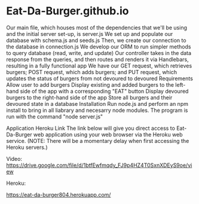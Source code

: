 # Eat-Da-Burger.github.io
Our main file, which houses most of the dependencies that we'll be using and the initial server set-up, is server.js
We set up and populate our database with schema.js and seeds.js
Then, we create our connection to the database in connection.js
We develop our ORM to run simpler methods to query database (read, write, and update)
Our controller takes in the data response from the queries, and then routes and renders it via Handlebars, resulting in a fully
functional app
We have our GET request, which retrieves burgers; POST request, which adds burgers; and PUT request, which updates the status of burgers from not devoured to devoured
Requirements
Allow user to add burgers
Display existing and added burgers to the left-hand side of the app with a corresponding "EAT" button
Display devoured burgers to the right-hand side of the app
Store all burgers and their devoured state in a database
Installation
Run node.js and perform an npm install to bring in all liabrary and necesarry node modules. The program is run with the command "node server.js"

Application Heroku Link
The link below will give you direct access to Eat-Da-Burger web application using your web browser via the Heroku web service. (NOTE: There will be a momentary delay when first accessing the Heroku servers.)

Video:
https://drive.google.com/file/d/1btfEwfmqdy_FJ9p4HZ4T0SxnXDEyS9oe/view

Heroku:

https://eat-da-burger804.herokuapp.com/
